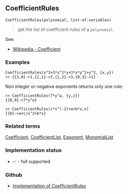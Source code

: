 ## CoefficientRules

```
CoefficientRules(polynomial, list-of-variables)
```

> get the list of coefficient rules of a  `polynomial`.
 

See:  
* [Wikipedia - Coefficient](http://en.wikipedia.org/wiki/Coefficient)

### Examples

```
CoefficientRules(x^3+3*x^2*y+3*x*y^2+y^3, {x,y}) 
>> {{3,0}->1,{2,1}->3,{1,2}->3,{0,3}->1} 
```

Non integer or negative exponents returns only one rule:

```
>> CoefficientRules(7*y^w, {y,z}) 
{{0,0}->7*y^w} 
 
>> CoefficientRules(c*x^(-2)+a+b*x,x) 
{{0}->a+c/x^2+b*x}
```

### Related terms

[Coefficient](Coefficient.md), [CoefficientList](CoefficientList.md), [Exponent](Exponent.md), [MonomialList](MonomialList.md)

### Implementation status

* &#x2705; - full supported

### Github

* [Implementation of CoefficientRules](https://github.com/axkr/symja_android_library/blob/master/symja_android_library/matheclipse-core/src/main/java/org/matheclipse/core/builtin/PolynomialFunctions.java#L317) 
